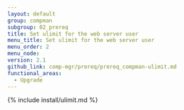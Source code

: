 ```yaml
---
layout: default
group: compman
subgroup: 02_prereq
title: Set ulimit for the web server user
menu_title: Set ulimit for the web server user
menu_order: 2
menu_node:
version: 2.1
github_link: comp-mgr/prereq/prereq_compman-ulimit.md
functional_areas:
  - Upgrade
---
```


{% include install/ulimit.md %}
